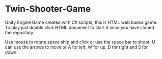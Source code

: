 # Twin-Shooter-Game
Unity Engine Game created with C# scripts, this is HTML web based game. To play just
double click HTML document to start it once you have cloned the repositoty. 

Use mouse to rotate space ship and click or use the space bar to shoot. U can use the 
arrows to move or A for left, W for up, D for right and S for down.
